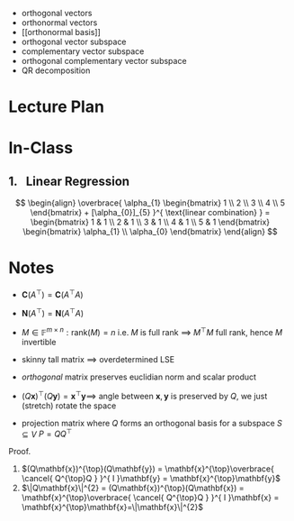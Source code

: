 
- orthogonal vectors
- orthonormal vectors
- [[orthonormal basis]]
- orthogonal vector subspace
- complementary vector subspace
- orthogonal complementary vector subspace
- QR decomposition

# Lecture Plan



# In-Class

## 1.   Linear Regression
$$
\begin{align}
\overbrace{ \alpha_{1} \begin{bmatrix}
1 \\
2 \\
3 \\
4 \\
5
\end{bmatrix} + [\alpha_{0}]_{5} }^{ \text{linear combination} } = 
\begin{bmatrix}
1 & 1 \\
2 & 1 \\
3 & 1 \\
4 & 1 \\
5 & 1
\end{bmatrix} \begin{bmatrix}
\alpha_{1} \\
\alpha_{0}
\end{bmatrix}
\end{align}
$$


# Notes

- $\mathbf{C}(A^{\top}) = \mathbf{C}(A^{\top}A)$
- $\mathbf{N}(A^{\top}) = \mathbf{N}(A^{\top}A)$

- $M \in \mathbb{F}^{m \times n}: \mathrm{rank}(M)=n$ i.e. $M$ is full rank $\implies$ $M^{\top}M$ full rank, hence $M$ invertible

- skinny tall matrix $\implies$ overdetermined LSE
- *orthogonal* matrix preserves euclidian norm and scalar product 
- $(Q\mathbf{x})^{\top}(Q\mathbf{y}) = \mathbf{x}^{\top}\mathbf{y} \implies$ angle between $\mathbf{x},\mathbf{y}$ is preserved by $Q$, we just (stretch) rotate the space

- projection matrix where $Q$ forms an orthogonal basis for a subspace $S \subseteq V$ $P=QQ^{\top}$



Proof.
1. $(Q\mathbf{x})^{\top}(Q\mathbf{y}) = \mathbf{x}^{\top}\overbrace{ \cancel{ Q^{\top}Q } }^{ I }\mathbf{y} = \mathbf{x}^{\top}\mathbf{y}$
2. $\|Q\mathbf{x}\|^{2} = (Q\mathbf{x})^{\top}(Q\mathbf{x}) = \mathbf{x}^{\top}\overbrace{ \cancel{ Q^{\top}Q } }^{ I }\mathbf{x} = \mathbf{x}^{\top}\mathbf{x}=\|\mathbf{x}\|^{2}$




